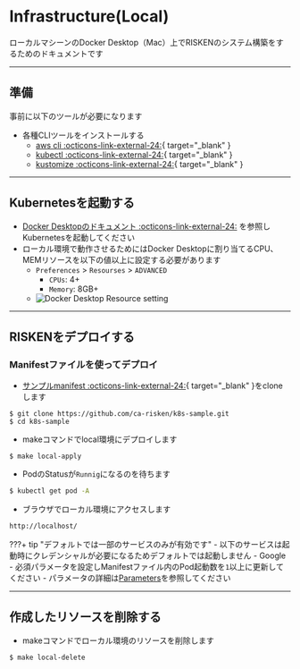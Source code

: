 # Infrastructure(Local)

ローカルマシーンのDocker Desktop（Mac）上でRISKENのシステム構築をするためのドキュメントです

---

## 準備

事前に以下のツールが必要になります

- 各種CLIツールをインストールする
    - [aws cli :octicons-link-external-24:](https://docs.aws.amazon.com/cli/latest/userguide/cli-chap-install.html){ target="_blank" }
    - [kubectl :octicons-link-external-24:](https://kubernetes.io/de/docs/tasks/tools/install-kubectl/){ target="_blank" }
    - [kustomize :octicons-link-external-24:](https://kubectl.docs.kubernetes.io/installation/kustomize/){ target="_blank" }

---

## Kubernetesを起動する

- [Docker Desktopのドキュメント :octicons-link-external-24:](https://docs.docker.com/desktop/kubernetes/) を参照しKubernetesを起動してください
- ローカル環境で動作させるためにはDocker Desktopに割り当てるCPU、MEMリソースを以下の値以上に設定する必要があります
    - `Preferences` > `Resourses` > `ADVANCED`
        - `CPUs`: 4+
        - `Memory`: 8GB+
    - ![Docker Desktop Resource setting](/img/admin/admin_docker_desktop_min.png)

---

## RISKENをデプロイする

### Manifestファイルを使ってデプロイ

- [サンプルmanifest :octicons-link-external-24:](https://github.com/ca-risken/k8s-sample){ target="_blank" }をcloneします
```sell
$ git clone https://github.com/ca-risken/k8s-sample.git
$ cd k8s-sample
```

- makeコマンドでlocal環境にデプロイします
```sell
$ make local-apply
```

- PodのStatusが`Runnig`になるのを待ちます
```bash
$ kubectl get pod -A
```

- ブラウザでローカル環境にアクセスします
```bash
http://localhost/
```


???+ tip "デフォルトでは一部のサービスのみが有効です"
    - 以下のサービスは起動時にクレデンシャルが必要になるためデフォルトでは起動しません
        - Google
    - 必須パラメータを設定しManifestファイル内のPod起動数を`1`以上に更新してください
        - パラメータの詳細は[Parameters](/admin/param_index/)を参照してください

---

## 作成したリソースを削除する

- makeコマンドでローカル環境のリソースを削除します
```sell
$ make local-delete
```
